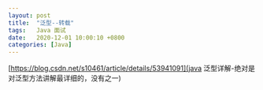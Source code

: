 ```yaml
---
layout: post
title:  "泛型--转载"
tags:   Java 面试
date:   2020-12-01 10:00:10 +0800
categories: [Java]
---
```


[https://blog.csdn.net/s10461/article/details/53941091](java 泛型详解-绝对是对泛型方法讲解最详细的，没有之一)


